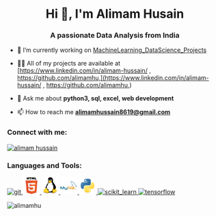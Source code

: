 <h1 align="center">Hi 👋, I'm Alimam Husain</h1>
<h3 align="center">A passionate Data Analysis from India</h3>

- 🔭 I’m currently working on [MachineLearning_DataScience_Projects](https://github.com/AlimamHu/MachineLearning_DataScience_Projects.git)

- 👨‍💻 All of my projects are available at [https://www.linkedin.com/in/alimam-hussain/ , https://github.com/alimamhu,](https://www.linkedin.com/in/alimam-hussain/ , https://github.com/alimamhu,)

- 💬 Ask me about **python3, sql, excel, web development**

- 📫 How to reach me **alimamhussain8619@gmail.com**

<h3 align="left">Connect with me:</h3>
<p align="left">
<a href="https://linkedin.com/in/alimam hussain" target="blank"><img align="center" src="https://raw.githubusercontent.com/rahuldkjain/github-profile-readme-generator/master/src/images/icons/Social/linked-in-alt.svg" alt="alimam hussain" height="30" width="40" /></a>
</p>

<h3 align="left">Languages and Tools:</h3>
<p align="left"> <a href="https://git-scm.com/" target="_blank" rel="noreferrer"> <img src="https://www.vectorlogo.zone/logos/git-scm/git-scm-icon.svg" alt="git" width="40" height="40"/> </a> <a href="https://www.w3.org/html/" target="_blank" rel="noreferrer"> <img src="https://raw.githubusercontent.com/devicons/devicon/master/icons/html5/html5-original-wordmark.svg" alt="html5" width="40" height="40"/> </a> <a href="https://www.linux.org/" target="_blank" rel="noreferrer"> <img src="https://raw.githubusercontent.com/devicons/devicon/master/icons/linux/linux-original.svg" alt="linux" width="40" height="40"/> </a> <a href="https://www.mysql.com/" target="_blank" rel="noreferrer"> <img src="https://raw.githubusercontent.com/devicons/devicon/master/icons/mysql/mysql-original-wordmark.svg" alt="mysql" width="40" height="40"/> </a> <a href="https://www.python.org" target="_blank" rel="noreferrer"> <img src="https://raw.githubusercontent.com/devicons/devicon/master/icons/python/python-original.svg" alt="python" width="40" height="40"/> </a> <a href="https://scikit-learn.org/" target="_blank" rel="noreferrer"> <img src="https://upload.wikimedia.org/wikipedia/commons/0/05/Scikit_learn_logo_small.svg" alt="scikit_learn" width="40" height="40"/> </a> <a href="https://www.tensorflow.org" target="_blank" rel="noreferrer"> <img src="https://www.vectorlogo.zone/logos/tensorflow/tensorflow-icon.svg" alt="tensorflow" width="40" height="40"/> </a> </p>

<p><img align="center" src="https://github-readme-stats.vercel.app/api/top-langs?username=alimamhu&show_icons=true&locale=en&layout=compact" alt="alimamhu" /></p>
